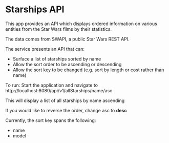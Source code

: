 # Starships API
This app provides an API which displays ordered information on various entities from the Star Wars films by their statistics.

The data comes from SWAPI, a public Star Wars REST API.

The service presents an API that can:

- Surface a list of starships sorted by name
- Allow the sort order to be ascending or descending
- Allow the sort key to be changed (e.g. sort by length or cost rather than name)

To run: Start the application and navigate to http://localhost:8080/api/v1/allStarships/name/asc

This will display a list of all starships by name ascending

If you would like to reverse the order, change asc to **desc**

Currently, the sort key spans the following:

- name
- model

